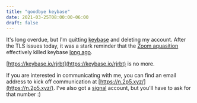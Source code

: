 ```yaml
---
title: "goodbye keybase"
date: 2021-03-25T08:00:00-06:00
draft: false
---
```


It's long overdue, but I'm quitting [keybase](https://keybase.io/) and deleting my account. After the TLS issues today, it was a stark reminder that the [Zoom aquasition](https://blog.zoom.us/zoom-acquires-keybase-and-announces-goal-of-developing-the-most-broadly-used-enterprise-end-to-end-encryption-offering/) effectively killed keybase [long ago](https://github.com/keybase/client/graphs/contributors).

[https://keybase.io/rjrbt](https://keybase.io/rjrbt) is no more.

If you are interested in communicating with me, you can find an email address to kick off communication at [https://n.2p5.xyz/](https://n.2p5.xyz/). I've also got a [signal](https://signal.org/en/) account, but you'll have to ask for that number :)